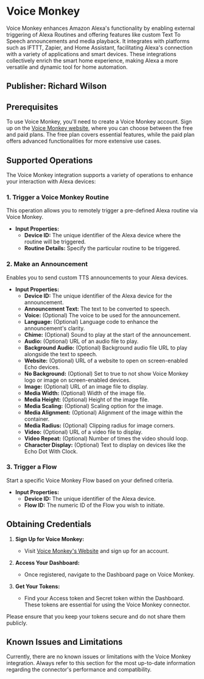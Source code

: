 # Voice Monkey

Voice Monkey enhances Amazon Alexa's functionality by enabling external triggering of Alexa Routines and offering features like custom Text To Speech announcements and media playback. It integrates with platforms such as IFTTT, Zapier, and Home Assistant, facilitating Alexa's connection with a variety of applications and smart devices. These integrations collectively enrich the smart home experience, making Alexa a more versatile and dynamic tool for home automation.

## Publisher: Richard Wilson

## Prerequisites

To use Voice Monkey, you'll need to create a Voice Monkey account. Sign up on the [Voice Monkey website](https://voicemonkey.io/), where you can choose between the free and paid plans. The free plan covers essential features, while the paid plan offers advanced functionalities for more extensive use cases.

## Supported Operations

The Voice Monkey integration supports a variety of operations to enhance your interaction with Alexa devices:

### 1. Trigger a Voice Monkey Routine

This operation allows you to remotely trigger a pre-defined Alexa routine via Voice Monkey.

- **Input Properties:**
  - **Device ID:** The unique identifier of the Alexa device where the routine will be triggered.
  - **Routine Details:** Specify the particular routine to be triggered.

### 2. Make an Announcement

Enables you to send custom TTS announcements to your Alexa devices.

- **Input Properties:**
  - **Device ID:** The unique identifier of the Alexa device for the announcement.
  - **Announcement Text:** The text to be converted to speech.
  - **Voice:** (Optional) The voice to be used for the announcement.
  - **Language:** (Optional) Language code to enhance the announcement's clarity.
  - **Chime:** (Optional) Sound to play at the start of the announcement.
  - **Audio:** (Optional) URL of an audio file to play.
  - **Background Audio:** (Optional) Background audio file URL to play alongside the text to speech.
  - **Website:** (Optional) URL of a website to open on screen-enabled Echo devices.
  - **No Background:** (Optional) Set to true to not show Voice Monkey logo or image on screen-enabled devices.
  - **Image:** (Optional) URL of an image file to display.
  - **Media Width:** (Optional) Width of the image file.
  - **Media Height:** (Optional) Height of the image file.
  - **Media Scaling:** (Optional) Scaling option for the image.
  - **Media Alignment:** (Optional) Alignment of the image within the container.
  - **Media Radius:** (Optional) Clipping radius for image corners.
  - **Video:** (Optional) URL of a video file to display.
  - **Video Repeat:** (Optional) Number of times the video should loop.
  - **Character Display:** (Optional) Text to display on devices like the Echo Dot With Clock.

### 3. Trigger a Flow

Start a specific Voice Monkey Flow based on your defined criteria.

- **Input Properties:**
  - **Device ID:** The unique identifier of the Alexa device.
  - **Flow ID:** The numeric ID of the Flow you wish to initiate.

## Obtaining Credentials

1. **Sign Up for Voice Monkey:**
   - Visit [Voice Monkey's Website](https://voicemonkey.io) and sign up for an account.

2. **Access Your Dashboard:**
   - Once registered, navigate to the Dashboard page on Voice Monkey.

3. **Get Your Tokens:**
   - Find your Access token and Secret token within the Dashboard. These tokens are essential for using the Voice Monkey connector.

Please ensure that you keep your tokens secure and do not share them publicly.

## Known Issues and Limitations

Currently, there are no known issues or limitations with the Voice Monkey integration. Always refer to this section for the most up-to-date information regarding the connector's performance and compatibility.